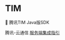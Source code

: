 # TIM
:rabbit: 腾讯TIM Java版SDK

腾讯-云通信 [服务端集成指引](https://cloud.tencent.com/document/product/269/4029 "服务端集成指引")
